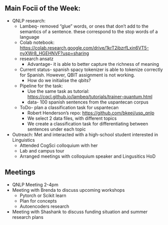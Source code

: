 ## Main Focii of the Week:
- QNLP research:
  - Lambeq- removed “glue” words, or ones that don’t add to the semantics of a sentence. these correspond to the stop words of a language
  - Colab notebook: https://colab.research.google.com/drive/1krT2ibzrfLxin6VT5-nyXWr8_HGEHNVF?usp=sharing
  - research ansatz
    - Advantage- it is able to better capture the richness of meaning
  - Current status- spanish spacy tokenizer is able to tokenize correctly for Spanish. However, QBIT assignment is not working.
    - How do we initialise the qbits?
  - Pipeline for the task:
    - Use the same task as tutorial: https://cqcl.github.io/lambeq/tutorials/trainer-quantum.html
    - data- 100 spanish sentences from the uspantecan corpus
  - ToDo- plan a classification task for uspantecan
    - Robert Henderson’s repo: https://github.com/bkeej/usp_qnlp
    - We select 2 data files, with different topics
    - We create a classification task for differentiating between sentences under each topic
- Outreach: Met and interacted with a high-school student interested in Linguistics
  - Attended CogSci colloquium with her
  - Lab and campus tour
  - Arranged meetings with colloquium speaker and Lingusitics HoD

## Meetings
- QNLP Meeting 2-4pm
- Meeting with Brenda to discuss upcoming workshops 
  - Pytorch or Scikit learn
  - Plan for concepts
  - Autoencoders research
- Meeting with Shashank to discuss funding situation and summer research plans
